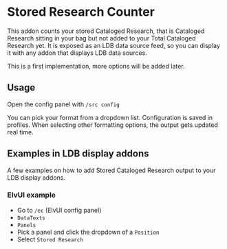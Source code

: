# Stored Research Counter

This addon counts your stored Cataloged Research, that is Cataloged Research sitting in your bag but not added to your Total Cataloged Research yet. It is exposed as an LDB data source feed, so you can display it with any addon that displays LDB data sources.

This is a first implementation, more options will be added later.

## Usage

Open the config panel with `/src config`

You can pick your format from a dropdown list. Configuration is saved in profiles. When selecting other formatting options, the output gets updated real time.

## Examples in LDB display addons
A few examples on how to add Stored Cataloged Research output to your LDB display addons.

### ElvUI example

* Go to `/ec` (ElvUI config panel)
* `DataTexts`
* `Panels`
* Pick a panel and click the dropdown of a `Position`
* Select `Stored Research`